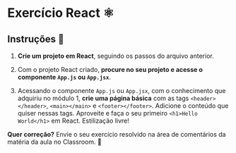 # Exercício React ⚛️

## Instruções 📝

1. **Crie um projeto em React**, seguindo os passos do arquivo anterior. 

2. Com o projeto React criado, **procure no seu projeto e acesse o componente `App.js` ou `App.jsx`**.

3. Acessando o componente `App.js` ou `App.jsx`, com o conhecimento que adquiriu no módulo 1, **crie uma página básica** com as tags `<header></header>`, `<main></main>` e `<footer></footer>`. Adicione o conteúdo que quiser nessas tags. Aproveite e faça o seu primeiro `<h1>Hello World</h1>` em React. Estilização livre!

**Quer correção?** Envie o seu exercício resolvido na área de comentários da matéria da aula no Classroom. 🏫
